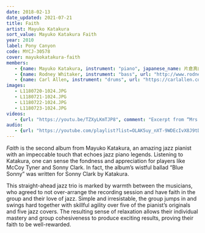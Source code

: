 ```yaml
---
date: 2018-02-13
date_updated: 2021-07-21
title: Faith
artist: Mayuko Katakura
sort_value: Mayuko Katakura Faith
year: 2010
label: Pony Canyon
code: MYCJ-30578
cover: mayukokatakura-faith
members:
   - {name: Mayuko Katakura, instrument: "piano", japanese_name: 片倉真由子, url: "https://ameblo.jp/mayukokatakura/"}
   - {name: Rodney Whitaker, instrument: "bass", url: "http://www.rodneywhitaker.com/"}
   - {name: Carl Allen, instrument: "drums", url: "https://carlallen.com/"}
images:
   - L1180720-1024.JPG
   - L1180721-1024.JPG
   - L1180722-1024.JPG
   - L1180723-1024.JPG
videos: 
   - {url: "https://youtu.be/TZXyLKmTJP8", comment: "Excerpt from “Mrs. Parker Of KC”, the first track on this album"}
audio:
   - {url: "https://youtube.com/playlist?list=OLAK5uy_nXT-9WDEcIvX8J9tDVSdzrftEOAnDoJ0I", comment: "The entire album is available to listen to on a Youtube playlist at the time of this writing"}
---
```

*Faith* is the second album from Mayuko Katakura, an amazing jazz pianist with an impeccable touch that echoes jazz piano legends. Listening to Katakura, one can sense the fondness and appreciation for players like McCoy Tyner and Sonny Clark. In fact, the album’s wistful ballad “Blue Sonny” was written for Sonny Clark by Katakura.

This straight-ahead jazz trio is marked by warmth between the musicians, who agreed to not over-arrange the recording session and have faith in the group and their love of jazz. Simple and irresistable, the group jumps in and swings hard together with skillful agility over five of the pianist’s originals and five jazz covers. The resulting sense of relaxation allows their individual mastery and group cohesiveness to produce exciting results, proving their faith to be well-rewarded.
